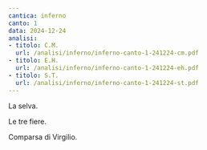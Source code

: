 ```yaml
---
cantica: inferno
canto: 1
data: 2024-12-24
analisi:
- titolo: C.M.
  url: /analisi/inferno/inferno-canto-1-241224-cm.pdf
- titolo: E.H.
  url: /analisi/inferno/inferno-canto-1-241224-eh.pdf
- titolo: S.T.
  url: /analisi/inferno/inferno-canto-1-241224-st.pdf
---
```


La selva.

Le tre fiere.

Comparsa di Virgilio.